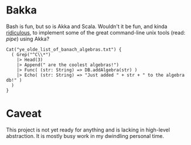 # Bakka

Bash is fun, but so is Akka and Scala. Wouldn't it be fun, and kinda [ridiculous](http://en.wikipedia.org/wiki/Baka_(word)), to implement some of the great command-line unix tools (read: *pipe*) using Akka?

    Cat("ye_olde_list_of_banach_algebras.txt") {
      ( Grep("^C\\*")
        |> Head(3)
        |> Append(" are the coolest algebras!")
        |> Func( (str: String) => DB.addAlgebra(str) )
        |> Echo( (str: String) => "Just added " + str + " to the algebra db!" )
      )
    }

# Caveat

This project is not yet ready for anything and is lacking in high-level abstraction. It is mostly busy work in my dwindling personal time.
